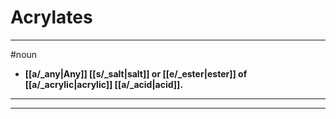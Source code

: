 # Acrylates
---
#noun
- **[[a/_any|Any]] [[s/_salt|salt]] or [[e/_ester|ester]] of [[a/_acrylic|acrylic]] [[a/_acid|acid]].**
---
---
